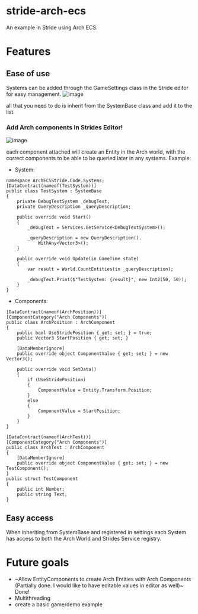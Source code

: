 # stride-arch-ecs
An example in Stride using Arch ECS.

# Features
## Ease of use
Systems can be added through the GameSettings class in the Stride editor for easy management.
![image](https://github.com/Doprez/stride-arch-ecs/assets/73259914/4840313e-42b5-499e-9ba2-06cb18d77953)

all that you need to do is inherit from the SystemBase class and add it to the list.

### Add Arch components in Strides Editor!
![image](https://github.com/Doprez/stride-arch-ecs/assets/73259914/03796e5c-4e38-4ff5-8fde-cc2fd813dcfd)

each component attached will create an Entity in the Arch world, with the correct components to be able to be queried later in any systems.
Example:
- System:
```
namespace ArchECSStride.Code.Systems;
[DataContract(nameof(TestSystem))]
public class TestSystem : SystemBase
{
	private DebugTextSystem _debugText;
	private QueryDescription _queryDescription;

	public override void Start()
	{
		_debugText = Services.GetService<DebugTextSystem>();

		_queryDescription = new QueryDescription().
			WithAny<Vector3>();
	}

	public override void Update(in GameTime state)
	{
		var result = World.CountEntities(in _queryDescription);

		_debugText.Print($"TestSystem: {result}", new Int2(50, 50));
	}
}
```
- Components:
```
[DataContract(nameof(ArchPosition))]
[ComponentCategory("Arch Components")]
public class ArchPosition : ArchComponent
{
	public bool UseStridePosition { get; set; } = true;
	public Vector3 StartPosition { get; set; }

	[DataMemberIgnore]
	public override object ComponentValue { get; set; } = new Vector3();

	public override void SetData()
	{
		if (UseStridePosition)
		{
			ComponentValue = Entity.Transform.Position;
		}
		else
		{
			ComponentValue = StartPosition;
		}
	}
}
```
```
[DataContract(nameof(ArchTest))]
[ComponentCategory("Arch Components")]
public class ArchTest : ArchComponent
{
	[DataMemberIgnore]
	public override object ComponentValue { get; set; } = new TestComponent();
}
public struct TestComponent
{
	public int Number;
	public string Text;
}
```


## Easy access
When inheriting from SystemBase and registered in settings each System has access to both the Arch World and Strides Service registry.

# Future goals
- ~Allow EntityComponents to create Arch Entities with Arch Components (Partially done. I would like to have editable values in editor as well)~ Done!
- Multithreading
- create a basic game/demo example

